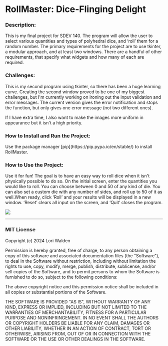 <h1>RollMaster: Dice-Flinging Delight</h1>

<h3>Description:</h3>
This is my final project for SDEV 140. The program will allow the user to select various quantities and types of polyhedral dice, 
and ‘roll’ them for a random number. The primary requirements for the project are to use tkinter, a modular approach, and at least 
two windows. There are a handful of other requirements, that specify what widgets and how many of each are required.

<h3>Challenges:</h3>
This is my second program using tkinter, so there has been a huge learning curve. Creating the second
window proved to be one of my biggest challenges, but I'm currently working on ironing out the input validation and error messages. The current version gives the error notification and stops the function, but only gives one error message (not two different ones).

If I have extra time, I also want to make the images more uniform in appearance but it isn't a high priority.


<h3>How to Install and Run the Project:</h3>
Use the package manager [pip](https://pip.pypa.io/en/stable/) to install RollMaster.



<H3>How to Use the Project:</H3>
<p>Use it for fun! The goal is to have an easy way to roll dice when it isn't physically possible to do so. On the initial screen, enter the 
  quantities you would like to roll. You can choose between 0 and 50 of any kind of die. You can also set a custom die with any number of sides, 
  and roll up to 50 of it as well.When ready, click ‘Roll’ and your results will be displayed in a new window. ‘Reset’ clears all input on the 
  screen, and ‘Quit’ closes the program.</p>
<img src="https://github.com/loritheladybug7/SDEV140/assets/155836726/2b40bfd9-bda7-4390-b8aa-5719fb734a41">


---------------
<h3>MIT License</h3>

Copyright (c) 2024 Lori Walden

Permission is hereby granted, free of charge, to any person obtaining a copy
of this software and associated documentation files (the "Software"), to deal
in the Software without restriction, including without limitation the rights
to use, copy, modify, merge, publish, distribute, sublicense, and/or sell
copies of the Software, and to permit persons to whom the Software is
furnished to do so, subject to the following conditions:

The above copyright notice and this permission notice shall be included in all
copies or substantial portions of the Software.

THE SOFTWARE IS PROVIDED "AS IS", WITHOUT WARRANTY OF ANY KIND, EXPRESS OR
IMPLIED, INCLUDING BUT NOT LIMITED TO THE WARRANTIES OF MERCHANTABILITY,
FITNESS FOR A PARTICULAR PURPOSE AND NONINFRINGEMENT. IN NO EVENT SHALL THE
AUTHORS OR COPYRIGHT HOLDERS BE LIABLE FOR ANY CLAIM, DAMAGES OR OTHER
LIABILITY, WHETHER IN AN ACTION OF CONTRACT, TORT OR OTHERWISE, ARISING FROM,
OUT OF OR IN CONNECTION WITH THE SOFTWARE OR THE USE OR OTHER DEALINGS IN THE
SOFTWARE.
